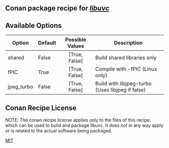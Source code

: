 ## Conan package recipe for [*libuvc*](https://github.com/groupgets/libuvc)

## Available Options
| Option        | Default | Possible Values  | Description |
| ------------- |:----------------- |:------------:| ----- |
| shared      | False |  [True, False] | Build shared libraries only |
| fPIC      | True |  [True, False] | Compile with -fPIC (Linux only) |
| jpeg_turbo   | False |  [True, False] | Build with libjpeg-turbo (Uses libjpeg if false) |

## Conan Recipe License

NOTE: The conan recipe license applies only to the files of this recipe, which can be used to build and package libuvc.
It does *not* in any way apply or is related to the actual software being packaged.

[MIT](LICENSE)
